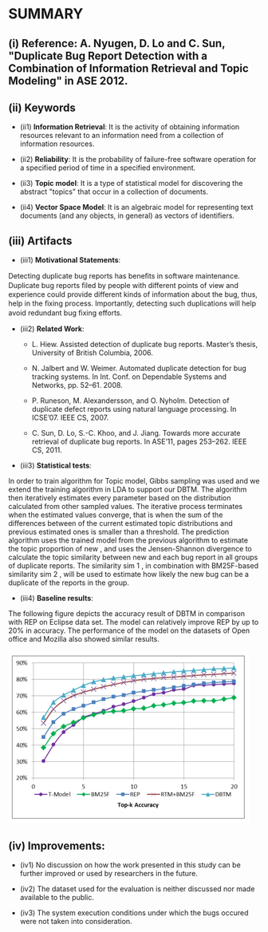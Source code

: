 # SUMMARY

## (i)  Reference:  A. Nyugen, D. Lo and C. Sun, "Duplicate Bug Report Detection with a Combination of Information Retrieval and Topic Modeling" in ASE 2012.

## (ii) Keywords

* (ii1) **Information Retrieval**: It is the activity of obtaining information resources relevant to an information need from a collection of information resources.

* (ii2) **Reliability**: It is the probability of failure-free software operation for a specified period of time in a specified environment.

* (ii3) **Topic model**: It is a type of statistical model for discovering the abstract "topics" that occur in a collection of documents.

* (ii4) **Vector Space Model**: It is an algebraic model for representing text documents (and any objects, in general) as vectors of identifiers.

## (iii) Artifacts

* (iii1) **Motivational Statements**:

Detecting duplicate bug reports has beneﬁts in software maintenance. Duplicate bug reports ﬁled by people with different points of view and experience could provide different kinds of information about the bug, thus, help in the ﬁxing process. Importantly, detecting such duplications will help avoid redundant bug ﬁxing efforts.
	
* (iii2) **Related Work**:

  *  L. Hiew. Assisted detection of duplicate bug reports. Master’s thesis, University of British Columbia, 2006.

  *   N. Jalbert and W. Weimer. Automated duplicate detection for bug tracking systems. In Int. Conf. on Dependable Systems and Networks, pp. 52–61. 2008.

  *  P. Runeson, M. Alexandersson, and O. Nyholm. Detection of duplicate defect reports using natural language processing. In ICSE’07. IEEE CS, 2007.

  *  C. Sun, D. Lo, S.-C. Khoo, and J. Jiang. Towards more accurate retrieval of duplicate bug reports. In ASE’11, pages 253–262. IEEE CS, 2011.

* (iii3) **Statistical tests**:

 In order to train algorithm for Topic model, Gibbs sampling was used and we extend the training algorithm in LDA to support our DBTM. The algorithm then iteratively estimates every parameter based on the distribution calculated from other sampled values. The iterative process terminates when the estimated values converge, that is when the sum of the differences between of the current estimated topic distributions and previous estimated ones is smaller than a threshold. The prediction algorithm uses the trained model from the previous algorithm to estimate the topic proportion of new , and uses the Jensen-Shannon divergence to calculate the topic similarity between  new and each bug report in all groups of duplicate reports. The similarity sim 1 , in combination with BM25F-based similarity sim 2 , will be used to estimate how likely the new bug can be a duplicate of the reports in the group.

* (iii4) **Baseline results**:

 The following figure depicts the accuracy result of DBTM in comparison with REP on Eclipse data set. The model can relatively improve REP by up to 20% in accuracy. The performance of the model on the datasets of Open office and Mozilla also showed similar results.

![result](./imgs/result.PNG)

## (iv) Improvements:

* (iv1) No discussion on how the work presented in this study can be further improved or used by researchers in the future.

* (iv2) The dataset used for the evaluation is neither discussed nor made available to the public.

* (iv3) The system execution conditions under which the bugs occured were not taken into consideration.